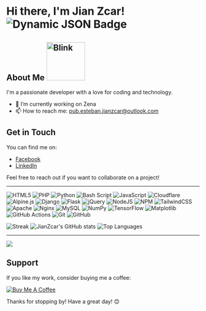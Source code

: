 # Hi there, I'm Jian Zcar! ![Dynamic JSON Badge](https://img.shields.io/badge/dynamic/json?url=https%3A%2F%2Fapi.github-star-counter.workers.dev%2Fuser%2FJianZcar&query=%24.stars&style=social&label=%E2%AD%90&link=https%3A%2F%2Fgithub.com%2FJianZcar%3Ftab%3Drepositories)



## About Me <img src="https://media4.giphy.com/media/v1.Y2lkPTc5MGI3NjExY2NhOG90d2JtZ2twaXg4bThyZ29naWUyOHRkMXp6enl5aGh5eWxxMiZlcD12MV9pbnRlcm5hbF9naWZfYnlfaWQmY3Q9cw/okcxA1RnD8LXOk8IWV/giphy.gif" alt="Blink" width="100"/> 

I'm a passionate developer with a love for coding and technology.

- 🔭 I’m currently working on Zena
- 📫 How to reach me: pub.esteban.jianzcar@outlook.com

## Get in Touch

You can find me on:

- [Facebook](https://www.facebook.com/jian.zcar.esteban.pro)
- [LinkedIn](https://www.linkedin.com/in/jian-z-car-esteban-057018305/)

Feel free to reach out if you want to collaborate on a project!

---

![HTML5](https://img.shields.io/badge/html5-%23E34F26.svg?style=for-the-badge&logo=html5&logoColor=white) ![PHP](https://img.shields.io/badge/php-%23777BB4.svg?style=for-the-badge&logo=php&logoColor=white) ![Python](https://img.shields.io/badge/python-3670A0?style=for-the-badge&logo=python&logoColor=ffdd54) ![Bash Script](https://img.shields.io/badge/bash_script-%23121011.svg?style=for-the-badge&logo=gnu-bash&logoColor=white) ![JavaScript](https://img.shields.io/badge/javascript-%23323330.svg?style=for-the-badge&logo=javascript&logoColor=%23F7DF1E) ![Cloudflare](https://img.shields.io/badge/Cloudflare-F38020?style=for-the-badge&logo=Cloudflare&logoColor=white) ![Alpine.js](https://img.shields.io/badge/alpinejs-white.svg?style=for-the-badge&logo=alpinedotjs&logoColor=%238BC0D0) ![Django](https://img.shields.io/badge/django-%23092E20.svg?style=for-the-badge&logo=django&logoColor=white) ![Flask](https://img.shields.io/badge/flask-%23000.svg?style=for-the-badge&logo=flask&logoColor=white) ![jQuery](https://img.shields.io/badge/jquery-%230769AD.svg?style=for-the-badge&logo=jquery&logoColor=white) ![NodeJS](https://img.shields.io/badge/node.js-6DA55F?style=for-the-badge&logo=node.js&logoColor=white) ![NPM](https://img.shields.io/badge/NPM-%23CB3837.svg?style=for-the-badge&logo=npm&logoColor=white) ![TailwindCSS](https://img.shields.io/badge/tailwindcss-%2338B2AC.svg?style=for-the-badge&logo=tailwind-css&logoColor=white) ![Apache](https://img.shields.io/badge/apache-%23D42029.svg?style=for-the-badge&logo=apache&logoColor=white) ![Nginx](https://img.shields.io/badge/nginx-%23009639.svg?style=for-the-badge&logo=nginx&logoColor=white) ![MySQL](https://img.shields.io/badge/mysql-4479A1.svg?style=for-the-badge&logo=mysql&logoColor=white) ![NumPy](https://img.shields.io/badge/numpy-%23013243.svg?style=for-the-badge&logo=numpy&logoColor=white) ![TensorFlow](https://img.shields.io/badge/TensorFlow-%23FF6F00.svg?style=for-the-badge&logo=TensorFlow&logoColor=white) ![Matplotlib](https://img.shields.io/badge/Matplotlib-%23ffffff.svg?style=for-the-badge&logo=Matplotlib&logoColor=black) ![GitHub Actions](https://img.shields.io/badge/github%20actions-%232671E5.svg?style=for-the-badge&logo=githubactions&logoColor=white) ![Git](https://img.shields.io/badge/git-%23F05033.svg?style=for-the-badge&logo=git&logoColor=white) ![GitHub](https://img.shields.io/badge/github-%23121011.svg?style=for-the-badge&logo=github&logoColor=white)

![Streak](https://github-readme-streak-stats.herokuapp.com?user=jianzcar&theme=transparent)
![JianZcar's GitHub stats](https://github-readme-stats.vercel.app/api?username=jianzcar&show_icons=true&theme=transparent)
![Top Languages](https://github-readme-stats.vercel.app/api/top-langs/?username=jianzcar&layout=compact&theme=transparent)

---

![](https://quotes-github-readme.vercel.app/api?type=vetical&theme=light)
## Support

If you like my work, consider buying me a coffee:

[![Buy Me A Coffee](https://img.shields.io/badge/-Buy%20me%20a%20coffee-FFDD00?style=flat&logo=buy-me-a-coffee&logoColor=black)](https://buymeacoffee.com/jianzcar)

Thanks for stopping by! Have a great day! 😊

